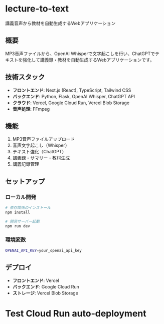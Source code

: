 # lecture-to-text
講義音声から教材を自動生成するWebアプリケーション

## 概要
MP3音声ファイルから、OpenAI Whisperで文字起こしを行い、ChatGPTでテキストを強化して講義録・教材を自動生成するWebアプリケーションです。

## 技術スタック
- **フロントエンド**: Next.js (React), TypeScript, Tailwind CSS
- **バックエンド**: Python, Flask, OpenAI Whisper, ChatGPT API
- **クラウド**: Vercel, Google Cloud Run, Vercel Blob Storage
- **音声処理**: FFmpeg

## 機能
1. MP3音声ファイルアップロード
2. 音声文字起こし（Whisper）
3. テキスト強化（ChatGPT）
4. 講義録・サマリー・教材生成
5. 講義記録管理

## セットアップ

### ローカル開発
```bash
# 依存関係のインストール
npm install

# 開発サーバー起動
npm run dev
```

### 環境変数
```bash
OPENAI_API_KEY=your_openai_api_key
```

## デプロイ
- **フロントエンド**: Vercel
- **バックエンド**: Google Cloud Run
- **ストレージ**: Vercel Blob Storage
# Test Cloud Run auto-deployment
